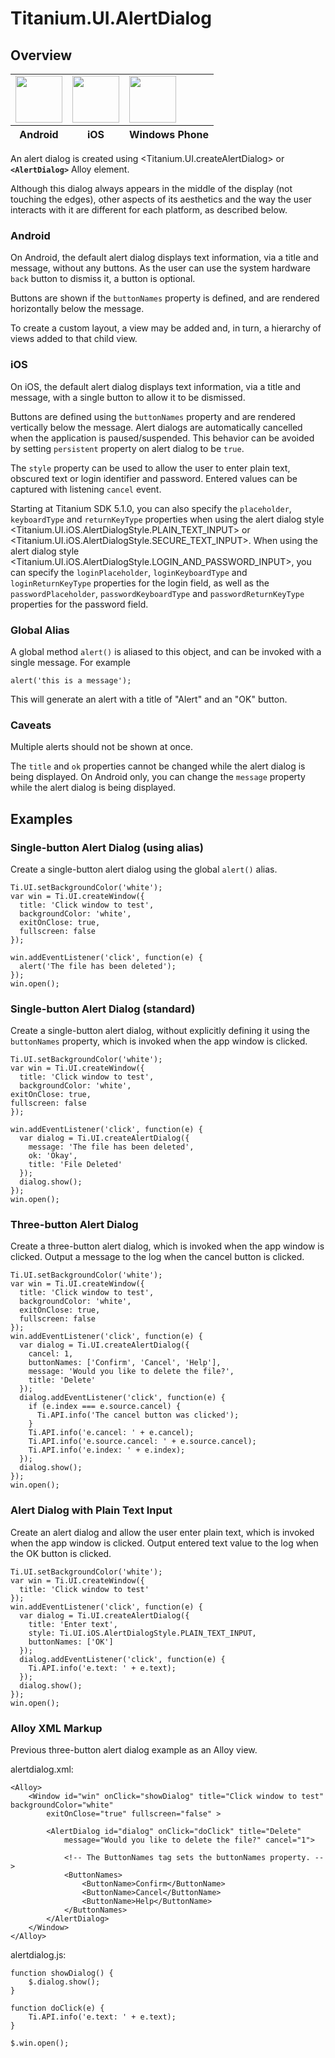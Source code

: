 # Titanium.UI.AlertDialog

<TypeHeader/>

## Overview

<table id="platformComparison">
  <tbody>
    <tr>
      <td><img src="images/alertdialog/alertdialog_android.png" height="75" /></td>
      <td><img src="images/alertdialog/alertdialog_ios.png" height="75" /></td>
      <td><img src="images/alertdialog/alertdialog_wp.png" height="75" /></td>
    </tr>
  </tbody>
  <tfoot>
    <tr>
      <th>Android</th>
      <th>iOS</th>
      <th>Windows Phone</th>
    </tr>
  </tfoot>
</table>

An alert dialog is created using <Titanium.UI.createAlertDialog> or **`<AlertDialog>`** Alloy element.

Although this dialog always appears in the middle of the display (not touching the edges),
other aspects of its aesthetics and the way the user interacts with it are different for each
platform, as described below.

### Android

On Android, the default alert dialog displays text information, via a title and message, without
any buttons. As the user can use the system hardware `back` button to dismiss it, a button is
optional.

Buttons are shown if the `buttonNames` property is defined, and are rendered horizontally below
the message.

To create a custom layout, a view may be added and, in turn, a hierarchy of views added to that
child view.

### iOS

On iOS, the default alert dialog displays text information, via a title and message, with
a single button to allow it to be dismissed.

Buttons are defined using the `buttonNames` property and are rendered vertically below
the message. Alert dialogs are automatically cancelled when the application is
paused/suspended. This behavior can be avoided by setting `persistent` property on alert dialog
to be `true`.

The `style` property can be used to allow the user to enter plain text,
obscured text or login identifier and password. Entered values can be captured with listening
`cancel` event.

Starting at Titanium SDK 5.1.0, you can also specify the `placeholder`, `keyboardType` and `returnKeyType`
properties when using the alert dialog style <Titanium.UI.iOS.AlertDialogStyle.PLAIN_TEXT_INPUT> or
<Titanium.UI.iOS.AlertDialogStyle.SECURE_TEXT_INPUT>.
When using the alert dialog style <Titanium.UI.iOS.AlertDialogStyle.LOGIN_AND_PASSWORD_INPUT>, you can
specify the `loginPlaceholder`, `loginKeyboardType` and `loginReturnKeyType` properties for the login field,
as well as the `passwordPlaceholder`, `passwordKeyboardType` and `passwordReturnKeyType` properties for the password field.

### Global Alias

A global method `alert()` is aliased to this object, and can be invoked with a single message.
For example

    alert('this is a message');

This will generate an alert with a title of "Alert" and an "OK" button.

### Caveats

Multiple alerts should not be shown at once.

The `title` and `ok` properties cannot be changed while the alert dialog is being displayed. On
Android only, you can change the `message` property while the alert dialog is being displayed.

## Examples

### Single-button Alert Dialog (using alias)

Create a single-button alert dialog using the global `alert()` alias.

    Ti.UI.setBackgroundColor('white');
    var win = Ti.UI.createWindow({
      title: 'Click window to test',
      backgroundColor: 'white',
      exitOnClose: true,
      fullscreen: false
    });

    win.addEventListener('click', function(e) {
      alert('The file has been deleted');
    });
    win.open();

### Single-button Alert Dialog (standard)

Create a single-button alert dialog, without explicitly defining it using the `buttonNames`
property, which is invoked when the app window is clicked.

    Ti.UI.setBackgroundColor('white');
    var win = Ti.UI.createWindow({
      title: 'Click window to test',
      backgroundColor: 'white',
    exitOnClose: true,
    fullscreen: false
    });

    win.addEventListener('click', function(e) {
      var dialog = Ti.UI.createAlertDialog({
        message: 'The file has been deleted',
        ok: 'Okay',
        title: 'File Deleted'
      });
      dialog.show();
    });
    win.open();

### Three-button Alert Dialog

Create a three-button alert dialog, which is invoked when the app window is clicked.
Output a message to the log when the cancel button is clicked.

    Ti.UI.setBackgroundColor('white');
    var win = Ti.UI.createWindow({
      title: 'Click window to test',
      backgroundColor: 'white',
      exitOnClose: true,
      fullscreen: false
    });
    win.addEventListener('click', function(e) {
      var dialog = Ti.UI.createAlertDialog({
        cancel: 1,
        buttonNames: ['Confirm', 'Cancel', 'Help'],
        message: 'Would you like to delete the file?',
        title: 'Delete'
      });
      dialog.addEventListener('click', function(e) {
        if (e.index === e.source.cancel) {
          Ti.API.info('The cancel button was clicked');
        }
        Ti.API.info('e.cancel: ' + e.cancel);
        Ti.API.info('e.source.cancel: ' + e.source.cancel);
        Ti.API.info('e.index: ' + e.index);
      });
      dialog.show();
    });
    win.open();

### Alert Dialog with Plain Text Input

Create an alert dialog and allow the user enter plain text, which is invoked when the
app window is clicked.
Output entered text value to the log when the OK button is clicked.

    Ti.UI.setBackgroundColor('white');
    var win = Ti.UI.createWindow({
      title: 'Click window to test'
    });
    win.addEventListener('click', function(e) {
      var dialog = Ti.UI.createAlertDialog({
        title: 'Enter text',
        style: Ti.UI.iOS.AlertDialogStyle.PLAIN_TEXT_INPUT,
        buttonNames: ['OK']
      });
      dialog.addEventListener('click', function(e) {
        Ti.API.info('e.text: ' + e.text);
      });
      dialog.show();
    });
    win.open();

### Alloy XML Markup

Previous three-button alert dialog example as an Alloy view.

alertdialog.xml:

    <Alloy>
        <Window id="win" onClick="showDialog" title="Click window to test" backgroundColor="white"
            exitOnClose="true" fullscreen="false" >

            <AlertDialog id="dialog" onClick="doClick" title="Delete"
                message="Would you like to delete the file?" cancel="1">

                <!-- The ButtonNames tag sets the buttonNames property. -->
                <ButtonNames>
                    <ButtonName>Confirm</ButtonName>
                    <ButtonName>Cancel</ButtonName>
                    <ButtonName>Help</ButtonName>
                </ButtonNames>
            </AlertDialog>
        </Window>
    </Alloy>

alertdialog.js:

    function showDialog() {
        $.dialog.show();
    }

    function doClick(e) {
        Ti.API.info('e.text: ' + e.text);
    }

    $.win.open();

<ApiDocs/>
